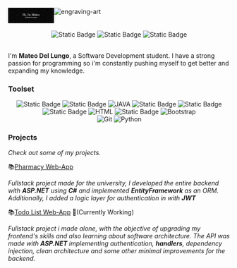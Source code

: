 <p align="center"><!-- Optional banner goes here--> 


</p>

<img align="right" width="400" alt="engraving-art" src="https://i.pinimg.com/736x/1f/b5/76/1fb576a5e2fd0b5d75b210efab52e122.jpg">
<div>
  <div style="display: flex;">
<img width="420" src="./github-header-image (4).png" alt="LOGO">
    
  </div>

  <br>
<!--socials-->
<div align="center">
  <img alt="Static Badge" src="https://img.shields.io/badge/%40m__ud0-%23FF0069?style=flat&logo=instagram&logoColor=white&link=https%3A%2F%2Fwww.instagram.com%2Fm_ud0%2F" alt="INSTAGRAM">
<img alt="Static Badge" src="https://img.shields.io/badge/mateodellungo%40gmail.com-%23EA4335?style=flat&logo=gmail&logoColor=white&link=https%3A%2F%2Fmail.google.com%2Fmail%2Fu%2F0%2F%23inbox%3Fcompose%3DDmwnWtDpKBzcsZwQwtmMWhgJWNxjTMRszrWmnxCFGnGCHqmqSFptjgCFCXGzXJkwdhnqSQRJXQPb" alt="GMAIL">
<img alt="Static Badge" src="https://img.shields.io/badge/in%2Fmateo--del--lungo-%230066ff?style=flat&logoColor=white&labelColor=%230066ff&link=https%3A%2F%2Fwww.linkedin.com%2Fin%2Fmateo-del-lungo-610398210%2F">



</div>

  <br>
  <p>I'm <strong>Mateo Del Lungo</strong>, a Software Development student. I have a strong passion for programming so i'm constantly pushing myself to get better and expanding my knowledge.</p>
  


  ### Toolset

  <div align="center">
    <img alt="Static Badge" src="https://img.shields.io/badge/.NET-%23512BD4?style=flat&logoColor=white" alt="DOTNET">
    <img alt="Static Badge" src="https://img.shields.io/badge/CSharp-%23b300b3?style=flat&logo=sharp&logoColor=white" alt="CSHARP">
    <img src="https://img.shields.io/badge/Java-%23ff9933?style=flat&logo=java&logoColor=white" alt="JAVA">
   <img alt="Static Badge" src="https://img.shields.io/badge/TypeScript-%236699ff?style=flat&logo=typescript&logoColor=white" alt="TYPESCRIPT">
    <img alt="Static Badge" src="https://img.shields.io/badge/Angular-%23ff3333?style=flat&logo=angular&logoColor=white" alt="ANGULAR">

  </div>

  <div align="center">
    <img alt="Static Badge" src="https://img.shields.io/badge/JavaScript-%23ECDC5A?style=flat&logo=javascript&logoColor=white" alt="JAVASCRIPT">
    <img src="https://img.shields.io/badge/HTML-E34F26?style=flat&logo=html5&logoColor=white" alt="HTML">
   <img alt="Static Badge" src="https://img.shields.io/badge/CSS-%233399ff?style=flat&logo=css3&logoColor=white" alt="CSS">
    <img src="https://img.shields.io/badge/Bootstrap-563D7C?style=flat&logo=bootstrap&logoColor=white" alt="Bootstrap">
   
  </div>

  <div align="center">
    <img src="https://img.shields.io/badge/Git-F05032?style=flat&logo=git&logoColor=white" alt="Git">
    <img src="https://img.shields.io/badge/Python-3776AB?style=flat&logo=python&logoColor=white" alt="Python">
  </div>

   ### Projects
  <p><em>Check out some of my projects.</em></p>
  
   📚[Pharmacy Web-App](https://github.com/Grupo-Prog/TP-Proyecto-Web)
   <p><em>Fullstack project made for the university, I developed the entire backend with <strong>ASP.NET</strong> using <strong>C#</strong> and implemented <strong>EntityFramework</strong> as an ORM. Additionally, I added a logic layer for authentication in with <strong>JWT</strong></em> </p>

📚[Todo List Web-App](https://github.com/Mudo0/ToDo-List-API) 🎯(Currently Working)
   <p>
     <em>
       Fullstack project i made alone, with the objective of upgrading my frontend's skills and also learning about software architecture. The API was made with <strong>ASP.NET</strong> implementing authentication, <strong>handlers</strong>, dependency injection, clean architecture and some other minimal improvements for the backend.
     </em>
   </p>




</div>
